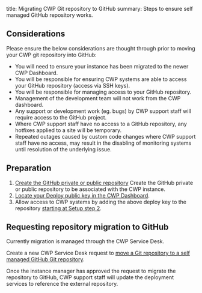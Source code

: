 title: Migrating CWP Git repository to GitHub
summary: Steps to ensure self managed GitHub repository works.

## Considerations
Please ensure the below considerations are thought through prior to moving your CWP git repository into GitHub:
* You will need to ensure your instance has been migrated to the newer CWP Dashboard.
* You will be responsible for ensuring CWP systems are able to access your GitHub repository (access via SSH keys).
* You will be responsible for managing access to your GitHub repository.
* Management of the development team will not work from the CWP dashboard.
* Any support or development work (eg. bugs) by CWP support staff will require access to the GitHub project.
* Where CWP support staff have no access to a GitHub repository, any hotfixes applied to a site will be temporary.
* Repeated outages caused by custom code changes where CWP support staff have no access, may result in the disabling of monitoring systems until resolution of the underlying issue.

## Preparation
1. [Create the GitHub private or public repository](https://help.github.com/articles/create-a-repo/) Create the GitHub private or public repository to be associated with the CWP instance.
2. [Locate your Deploy public key in the CWP Dashboard](https://www.cwp.govt.nz/developer-docs/en/working_with_projects/deploying_code/#deploy-key-2).
3. Allow access to CWP systems by adding the above deploy key to the repository [starting at Setup step 2](https://developer.github.com/v3/guides/managing-deploy-keys/#deploy-keys).

## Requesting repository migration to GitHub
Currently migration is managed through the CWP Service Desk.

Create a new CWP Service Desk request to [move a Git repository to a self managed GitHub Git repository](https://www.cwp.govt.nz/service-desk/requests/?target=set_project.php%3Fproject_id%3D23%3B59%26redirect_bug%3D1).

Once the instance manager has approved the request to migrate the repository to GitHub, CWP support staff will update the deployment services to reference the external repository.
